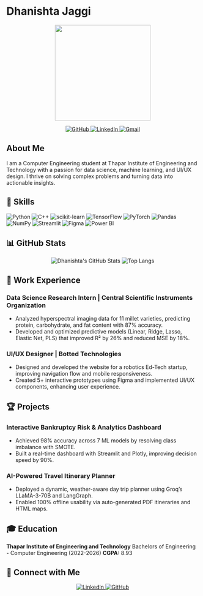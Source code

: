 # Dhanishta Jaggi 

<p align="center"> 
  <img src="https://media.giphy.com/media/v1.Y2lkPTc5MGI3NjExMmMyZmM0ODc3Y2MwYjE0ZDY2ZDE3ODU5ZDU0YzYwZDY0ZDYwM2UyZSZlcD12MV9pbnRlcm5hbF9naWZfYnlfaWQmY3Q9Zw/L8K62iTDfiLvFgpO45/giphy.gif" width="250"/> 
</p> 

<p align="center"> 
  <a href="https://github.com/dhaniishta"> 
    <img src="https://img.shields.io/badge/GitHub-100000?style=for-the-badge&logo=github&logoColor=white" alt="GitHub"/> 
  </a> 
  <a href="https://www.linkedin.com/in/dhanishta-jaggi"> 
    <img src="https://img.shields.io/badge/LinkedIn-0077B5?style=for-the-badge&logo=linkedin&logoColor=white" alt="LinkedIn"/> 
  </a> 
  <a href="mailto:djaggi_be22@thapar.edu"> 
    <img src="https://img.shields.io/badge/Gmail-D14836?style=for-the-badge&logo=gmail&logoColor=white" alt="Gmail"/> 
  </a> 
</p> 

## About Me 

I am a Computer Engineering student at Thapar Institute of Engineering and Technology with a passion for data science, machine learning, and UI/UX design. I thrive on solving complex problems and turning data into actionable insights. 

## 🚀 Skills 

<p align="left"> 
  <img src="https://img.shields.io/badge/Python-3776AB?style=for-the-badge&logo=python&logoColor=white" alt="Python"/> 
  <img src="https://img.shields.io/badge/C%2B%2B-00599C?style=for-the-badge&logo=c%2B%2B&logoColor=white" alt="C++"/> 
  <img src="https://img.shields.io/badge/scikit--learn-%23F7931E.svg?style=for-the-badge&logo=scikit-learn&logoColor=white" alt="scikit-learn"/> 
  <img src="https://img.shields.io/badge/TensorFlow-%23FF6F00.svg?style=for-the-badge&logo=TensorFlow&logoColor=white" alt="TensorFlow"/> 
  <img src="https://img.shields.io/badge/PyTorch-%23EE4C2C.svg?style=for-the-badge&logo=PyTorch&logoColor=white" alt="PyTorch"/> 
  <img src="https://img.shields.io/badge/Pandas-150458?style=for-the-badge&logo=pandas&logoColor=white" alt="Pandas"/> 
  <img src="https://img.shields.io/badge/NumPy-013243?style=for-the-badge&logo=numpy&logoColor=white" alt="NumPy"/> 
  <img src="https://img.shields.io/badge/Streamlit-FF4B4B?style=for-the-badge&logo=Streamlit&logoColor=white" alt="Streamlit"/> 
  <img src="https://img.shields.io/badge/Figma-F24E1E?style=for-the-badge&logo=figma&logoColor=white" alt="Figma"/> 
  <img src="https://img.shields.io/badge/Power%20BI-F2C811?style=for-the-badge&logo=power%20bi&logoColor=black" alt="Power BI"/> 
</p> 

## 📊 GitHub Stats 

<p align="center"> 
  <img src="https://github-readme-stats.vercel.app/api?username=dhaniishta&show_icons=true&theme=radical" alt="Dhanishta's GitHub Stats"/> 
  <img src="https://github-readme-stats.vercel.app/api/top-langs/?username=dhaniishta&layout=compact&theme=radical" alt="Top Langs"/> 
</p> 

## 💼 Work Experience 

### Data Science Research Intern | Central Scientific Instruments Organization 
*   Analyzed hyperspectral imaging data for 11 millet varieties, predicting protein, carbohydrate, and fat content with 87% accuracy. 
*   Developed and optimized predictive models (Linear, Ridge, Lasso, Elastic Net, PLS) that improved R² by 26% and reduced MSE by 18%. 

### UI/UX Designer | Botted Technologies 
*   Designed and developed the website for a robotics Ed-Tech startup, improving navigation flow and mobile responsiveness. 
*   Created 5+ interactive prototypes using Figma and implemented UI/UX components, enhancing user experience. 

## 🏆 Projects 

### Interactive Bankruptcy Risk & Analytics Dashboard 
*   Achieved 98% accuracy across 7 ML models by resolving class imbalance with SMOTE. 
*   Built a real-time dashboard with Streamlit and Plotly, improving decision speed by 90%. 

### AI-Powered Travel Itinerary Planner 
*   Deployed a dynamic, weather-aware day trip planner using Groq’s LLaMA-3-70B and LangGraph. 
*   Enabled 100% offline usability via auto-generated PDF itineraries and HTML maps. 

## 🎓 Education 

**Thapar Institute of Engineering and Technology** 
Bachelors of Engineering - Computer Engineering (2022-2026) 
**CGPA:** 8.93 

## 🤝 Connect with Me 

<p align="center"> 
  <a href="https://linkedin.com/in/dhanishta-jaggi" target="_blank"> 
    <img src="https://img.shields.io/badge/LinkedIn-0077B5?style=for-the-badge&logo=linkedin&logoColor=white" alt="LinkedIn"/> 
  </a> 
  <a href="https://github.com/dhaniishta" target="_blank"> 
    <img src="https://img.shields.io/badge/GitHub-100000?style=for-the-badge&logo=github&logoColor=white" alt="GitHub"/> 
  </a> 
</p> 
